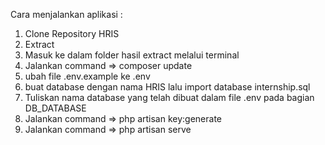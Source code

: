 Cara menjalankan aplikasi :

1. Clone Repository HRIS
2. Extract 
3. Masuk ke dalam folder hasil extract melalui terminal
4. Jalankan command => composer update
5. ubah file .env.example ke .env
6. buat database dengan nama HRIS lalu import database internship.sql 
7. Tuliskan nama database yang telah dibuat dalam file .env pada bagian DB_DATABASE
8. Jalankan command => php artisan key:generate
9. Jalankan command => php artisan serve

